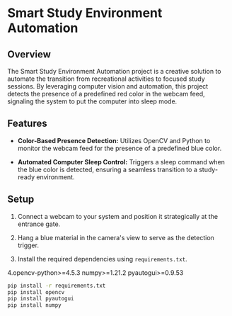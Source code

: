 # Smart Study Environment Automation


## Overview

The Smart Study Environment Automation project is a creative solution to automate the transition from recreational activities to focused study sessions. By leveraging computer vision and automation, this project detects the presence of a predefined red color in the webcam feed, signaling the system to put the computer into sleep mode.

## Features

- **Color-Based Presence Detection:** Utilizes OpenCV and Python to monitor the webcam feed for the presence of a predefined blue color.

- **Automated Computer Sleep Control:** Triggers a sleep command when the blue color is detected, ensuring a seamless transition to a study-ready environment.

## Setup

1. Connect a webcam to your system and position it strategically at the entrance gate.

2. Hang a blue material in the camera's view to serve as the detection trigger.

3. Install the required dependencies using `requirements.txt`.   

4.opencv-python>=4.5.3
 numpy>=1.21.2
 pyautogui>=0.9.53 

   ```bash
   pip install -r requirements.txt
   pip install opencv
   pip install pyautogui
   pip install numpy

